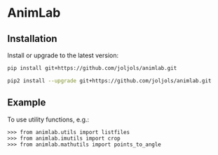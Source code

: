 # AnimLab

Installation
------------

Install or upgrade to the latest version:
```bash
pip install git+https://github.com/joljols/animlab.git
```
```bash
pip2 install --upgrade git+https://github.com/joljols/animlab.git
```

Example
--------

To use utility functions, e.g.:

    >>> from animlab.utils import listfiles
    >>> from animlab.imutils import crop
    >>> from animlab.mathutils import points_to_angle